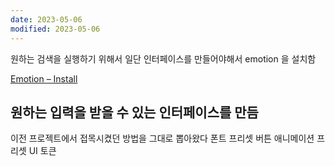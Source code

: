```yaml
---
date: 2023-05-06
modified: 2023-05-06
---
```


원하는 검색을 실행하기 위해서 일단 인터페이스를 만들어야해서 emotion 을 설치함

[Emotion – Install](https://emotion.sh/docs/install)

## 원하는 입력을 받을 수 있는 인터페이스를 만듬

이전 프로젝트에서 접목시켰던 방법을 그대로 뽑아왔다
폰트 프리셋
버튼 애니메이션 프리셋
UI 토큰
